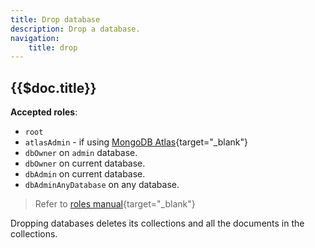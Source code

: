 ```yaml
---
title: Drop database
description: Drop a database.
navigation:
    title: drop
---
```


## {{$doc.title}}

**Accepted roles**:

- `root`
- `atlasAdmin` - if using [MongoDB Atlas](https://www.mongodb.com/atlas/database){target="_blank"}
- `dbOwner` on `admin` database.
- `dbOwner` on current database.
- `dbAdmin` on current database.
- `dbAdminAnyDatabase` on any database.

> Refer to [roles manual](https://www.mongodb.com/docs/manual/reference/built-in-roles){target="_blank"}

Dropping databases deletes its collections and all the documents in the collections.
